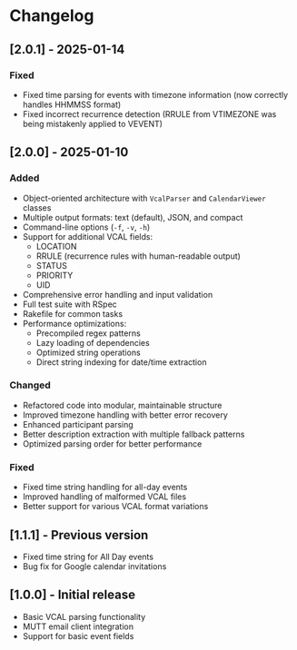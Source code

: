# Changelog

## [2.0.1] - 2025-01-14

### Fixed
- Fixed time parsing for events with timezone information (now correctly handles HHMMSS format)
- Fixed incorrect recurrence detection (RRULE from VTIMEZONE was being mistakenly applied to VEVENT)

## [2.0.0] - 2025-01-10

### Added
- Object-oriented architecture with `VcalParser` and `CalendarViewer` classes
- Multiple output formats: text (default), JSON, and compact
- Command-line options (`-f`, `-v`, `-h`)
- Support for additional VCAL fields:
  - LOCATION
  - RRULE (recurrence rules with human-readable output)
  - STATUS
  - PRIORITY
  - UID
- Comprehensive error handling and input validation
- Full test suite with RSpec
- Rakefile for common tasks
- Performance optimizations:
  - Precompiled regex patterns
  - Lazy loading of dependencies
  - Optimized string operations
  - Direct string indexing for date/time extraction

### Changed
- Refactored code into modular, maintainable structure
- Improved timezone handling with better error recovery
- Enhanced participant parsing
- Better description extraction with multiple fallback patterns
- Optimized parsing order for better performance

### Fixed
- Fixed time string handling for all-day events
- Improved handling of malformed VCAL files
- Better support for various VCAL format variations

## [1.1.1] - Previous version
- Fixed time string for All Day events
- Bug fix for Google calendar invitations

## [1.0.0] - Initial release
- Basic VCAL parsing functionality
- MUTT email client integration
- Support for basic event fields